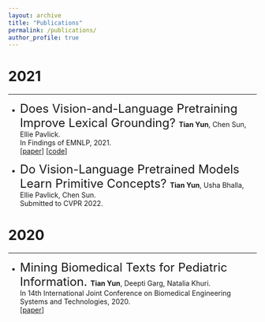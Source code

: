 ```yaml
---
layout: archive
title: "Publications"
permalink: /publications/
author_profile: true
---
```


# 2021
---
- <font size="5"> Does Vision-and-Language Pretraining Improve Lexical Grounding? </font> 
**Tian Yun**, Chen Sun, Ellie Pavlick. \
In Findings of EMNLP, 2021. \
[[paper](https://aclanthology.org/2021.findings-emnlp.370.pdf)] [[code](https://github.com/tttyuntian/vlm_lexical_grounding)]

- <font size="5"> Do Vision-Language Pretrained Models Learn Primitive Concepts? </font> 
**Tian Yun**, Usha Bhalla, Ellie Pavlick, Chen Sun. \
Submitted to CVPR 2022.  

# 2020
---
- <font size="5"> Mining Biomedical Texts for Pediatric Information. </font> 
**Tian Yun**, Deepti Garg, Natalia Khuri. \
In 14th International Joint Conference on Biomedical Engineering Systems and Technologies, 2020. \
[[paper](https://www.scitepress.org/Papers/2021/103102/103102.pdf)] 

<!---
{% if author.googlescholar %}
  You can also find my articles on <u><a href="#{{author.googlescholar}}">my Google Scholar profile</a>.</u>
{% endif %}

{% include base_path %}

{% for post in site.publications reversed %}
  {% include archive-single.html %}
{% endfor %}
-->
